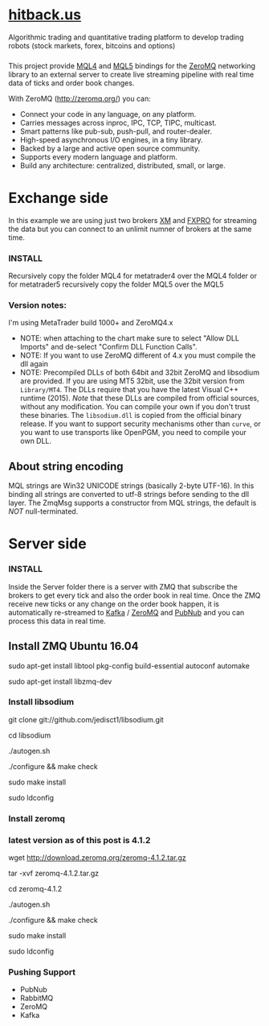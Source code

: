# [hitback.us](https://www.hitback.us/ "Hitback")
Algorithmic trading and quantitative trading platform to develop trading robots (stock markets, forex, bitcoins and options)

###

This project provide [MQL4](https://www.metatrader4.com/ "Metatrader 4.") and [MQL5](https://www.metatrader5.com/ "Metatrader 5.") bindings for the [ZeroMQ](http://zeromq.org/ "ZeroMQ homepage.") networking library to an external server to create live streaming pipeline with real time data of ticks and order book changes. 

With ZeroMQ (http://zeromq.org/) you can:
* Connect your code in any language, on any platform.
* Carries messages across inproc, IPC, TCP, TIPC, multicast.
* Smart patterns like pub-sub, push-pull, and router-dealer.
* High-speed asynchronous I/O engines, in a tiny library.
* Backed by a large and active open source community.
* Supports every modern language and platform.
* Build any architecture: centralized, distributed, small, or large.

# Exchange side

In this example we are using just two brokers [XM](https://www.xm.com/ "XM") and [FXPRO](http://www.fxpro.com/ "fxpro") for streaming the data but you can connect to an unlimit numner of brokers at the same time.

### INSTALL

Recursively copy the folder MQL4 for metatrader4 over the MQL4 folder or for metatrader5 recursively copy the folder MQL5 over the MQL5

### Version notes:
I'm using MetaTrader build 1000+ and ZeroMQ4.x  

* NOTE: when attaching to the chart make sure to select "Allow DLL Imports" and de-select "Confirm DLL Function Calls".
* NOTE: If you want to use ZeroMQ different of 4.x you must compile the dll again
* NOTE: Precompiled DLLs of both 64bit and 32bit ZeroMQ and libsodium are provided. If you are using MT5 32bit, use the 32bit version from `Library/MT4`. The DLLs require that you have the latest Visual C++ runtime (2015). *Note* that these DLLs are compiled from official sources, without any modification. You can compile your own if you don't trust these binaries. The `libsodium.dll` is copied from the official binary release. If you want to support security mechanisms other than `curve`, or you want to use transports like OpenPGM, you need to compile your own DLL.

## About string encoding

MQL strings are Win32 UNICODE strings (basically 2-byte UTF-16). In this binding all strings are converted to utf-8 strings before sending to the dll layer. The ZmqMsg supports a constructor from MQL strings, the default is _NOT_ null-terminated.

# Server side

### INSTALL

Inside the Server folder there is a server with ZMQ that subscribe the brokers to get every tick and also the order book in real time.
Once the ZMQ receive new ticks or any change on the order book happen, it is automatically re-streamed to [Kafka](https://kafka.apache.org/ "Kafka") / [ZeroMQ](http://www.zeromq.org/ "ZeroMQ") and [PubNub](https://www.pubnub.com/ "PubNub") and you can process this data in real time.


## Install ZMQ Ubuntu 16.04

sudo apt-get install libtool pkg-config build-essential autoconf automake

sudo apt-get install libzmq-dev

### Install libsodium

git clone git://github.com/jedisct1/libsodium.git

cd libsodium

./autogen.sh

./configure && make check

sudo make install

sudo ldconfig

### Install zeromq

### latest version as of this post is 4.1.2

wget http://download.zeromq.org/zeromq-4.1.2.tar.gz

tar -xvf zeromq-4.1.2.tar.gz

cd zeromq-4.1.2

./autogen.sh

./configure && make check

sudo make install

sudo ldconfig

### Pushing Support
* PubNub
* RabbitMQ
* ZeroMQ
* Kafka


